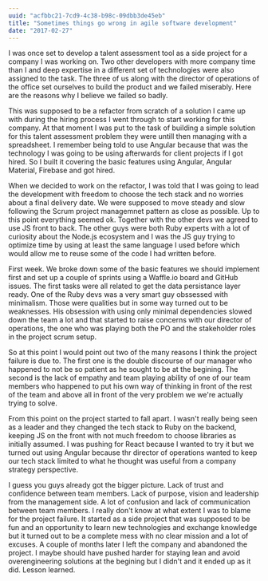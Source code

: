 ```yaml
---
uuid: "acfbbc21-7cd9-4c38-b98c-09dbb3de45eb"
title: "Sometimes things go wrong in agile software development"
date: "2017-02-27"
---
```


I was once set to develop a talent assessment tool as a side project for a company I was working on. Two other developers with more company time than I and deep expertise in a different set of technologies were also assigned to the task. The three of us along with the director of operations of the office set ourselves to build the product and we failed miserably. Here are the  reasons why I believe we failed so badly.

This was supposed to be a refactor from scratch of a solution I came up with during the hiring process I went through to start working for this company. At that moment I was put to the task of building a simple solution for this talent assessment problem they were untill then managing with a spreadsheet. I remember being told to use Angular because that was the technology I was going to be using afterwards for client projects if I got hired. So I built it covering the basic features using Angular, Angular Material, Firebase and got hired.

When we decided to work on the refactor, I was told that I was going to lead the development with freedom to choose the tech stack and no worries about a final delivery date. We were supposed to move steady and slow following the Scrum project managemnet pattern as close as possible. Up to this point everything seemed ok. Together with the other devs we agreed to use JS front to back. The other guys were both Ruby experts with a lot of curiosity about the Node.js ecosystem and I was the JS guy trying to optimize time by using at least the same language I used before which would allow me to reuse some of the code I had written before.

First week. We broke down some of the basic features we should implement first and set up a couple of sprints using a Waffle.io board and GitHub issues. The first tasks were all related to get the data persistance layer ready. One of the Ruby devs was a very smart guy obssessed with minimalism. Those were qualities but in some way turned out to be weaknesses. His obsession with using only minimal dependencies slowed down the team a lot and that started to raise concerns with our director of operations, the one who was playing both the PO and the stakeholder roles in the project scrum setup.

So at this point I would point out two of the many reasons I think the project failure is due to. The first one is the double discourse of our manager who happened to not be so patient as he sought to be at the begining. The second is the lack of empathy and team playing ability of one of our team members who happened to put his own way of thinking in front of the rest of the team and above all in front of the very problem we we're actually trying to solve.

From this point on the project started to fall apart. I wasn't really being seen as a leader and they changed the tech stack to Ruby on the backend, keeping JS on the front with not much freedom to choose libraries as initially assumed. I was pushing for React because I wanted to try it but we turned out using Angular because thr director of operations wanted to keep our tech stack limited to what he thought was useful from a company strategy perspective.

I guess you guys already got the bigger picture. Lack of trust and confidence between team members. Lack of purpose, vision and leadership from the management side. A lot of confusion and lack of communication between team members. I really don't know at what extent I was to blame for the project failure. It started as a side project that was supposed to be fun and an opportunity to learn new technologies and exchange knowledge but it turned out to be a complete mess with no clear mission and a lot of excuses. A couple of months later I left the company and abandoned the project. I maybe should have pushed harder for staying lean and avoid overengineering solutions at the begining but I didn't and it ended up as it did. Lesson learned.
